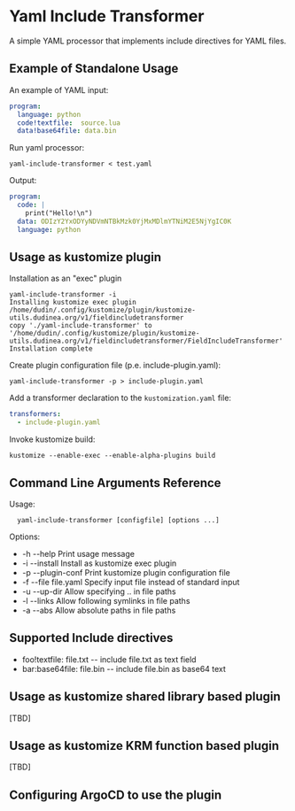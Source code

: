 Yaml Include Transformer
========================

A simple YAML processor that implements include directives for YAML files.

## Example of Standalone Usage

An example of YAML input:


```yaml
program:
  language: python
  code!textfile:  source.lua
  data!base64file: data.bin

```

Run yaml processor:

```shell
yaml-include-transformer < test.yaml
```

Output:

```yaml
program:
  code: |
    print("Hello!\n")
  data: ODIzY2YxODYyNDVmNTBkMzk0YjMxMDlmYTNiM2E5NjYgIC0K
  language: python
```

## Usage as kustomize plugin

Installation as an "exec" plugin

```shell
yaml-include-transformer -i
Installing kustomize exec plugin /home/dudin/.config/kustomize/plugin/kustomize-utils.dudinea.org/v1/fieldincludetransformer
copy './yaml-include-transformer' to '/home/dudin/.config/kustomize/plugin/kustomize-utils.dudinea.org/v1/fieldincludetransformer/FieldIncludeTransformer'
Installation complete
```

Create plugin configuration file (p.e. include-plugin.yaml):

```shell
yaml-include-transformer -p > include-plugin.yaml

```

Add a transformer declaration to the `kustomization.yaml` file:

```yaml
transformers:
  - include-plugin.yaml
```
Invoke kustomize build:

```shell
kustomize --enable-exec --enable-alpha-plugins build 
```

## Command Line Arguments Reference


Usage: 

```
  yaml-include-transformer [configfile] [options ...]
```
Options:

* -h --help	          Print usage message
* -i --install        Install as kustomize exec plugin
* -p --plugin-conf    Print kustomize plugin configuration file
* -f --file file.yaml Specify input file instead of standard input
* -u --up-dir         Allow specifying .. in file paths
* -l --links          Allow following symlinks in file paths
* -a --abs            Allow absolute paths in file paths


## Supported Include directives

* foo!textfile: file.txt    -- include file.txt as text field
* bar:base64file: file.bin  -- include file.bin as base64 text


## Usage as kustomize shared library based plugin

[TBD]

## Usage as kustomize KRM function based plugin

[TBD]

## Configuring ArgoCD to use the plugin







